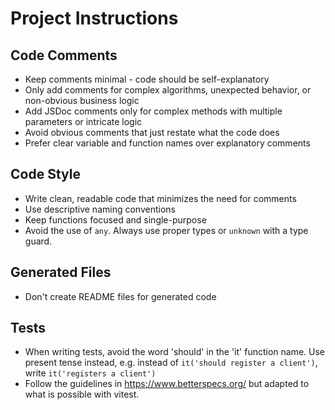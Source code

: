 # Project Instructions

## Code Comments
- Keep comments minimal - code should be self-explanatory
- Only add comments for complex algorithms, unexpected behavior, or non-obvious business logic
- Add JSDoc comments only for complex methods with multiple parameters or intricate logic
- Avoid obvious comments that just restate what the code does
- Prefer clear variable and function names over explanatory comments

## Code Style
- Write clean, readable code that minimizes the need for comments
- Use descriptive naming conventions
- Keep functions focused and single-purpose
- Avoid the use of `any`. Always use proper types or `unknown` with a type guard.

## Generated Files
- Don't create README files for generated code

## Tests
- When writing tests, avoid the word 'should' in the 'it' function name. Use present tense instead, e.g. instead of `it('should register a client')`, write `it('registers a client')`
- Follow the guidelines in https://www.betterspecs.org/ but adapted to what is possible with vitest.